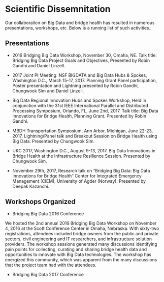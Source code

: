 # Scientific Dissemnitation

Our collaboration on Big Data and bridge health has resulted in numerous presentations, workshops, etc. Below is a running list of such activities.:

## Presentations

 - 2016 Bridging Big Data Workshop, November 30, Omaha, NE.  Talk title: Bridging Big Data Project Goals and Objectives, Presented by Robin Gandhi and Daniel Linzell.
 
 - 2017 Joint PI Meeting: NSF BIGDATA and Big Data Hubs & Spokes, Washington D.C., March 15-17, 2017. Planning Grant Panel participation, Poster presentation and Lightning presented by Robin Gandhi, Chungwook Sim and Daniel Linzell. 
 
 - Big Data Regional Innovation Hubs and Spokes Workshop, Held in conjunction with the 31st IEEE International Parallel and Distributed Processing Symposium, Orlando, FL, June 2nd, 2017. Talk title: Big Data Innovations for Bridge Health, Planning Grant. Presented by Robin Gandhi.
 
 - MBDH Transportation Symposium, Ann Arbor, Michigan, June 22-23, 2017. Lightning/Panel talk and Breakout Session on Bridge Health using Big Data. Presented by Chungwook Sim. 
 
 - UKC 2017, Washington D.C., August 9-13, 2017. Big Data Innovations in Bridge Health at the Infrastructure Resilience Session. Presented by Chungwook Sim.

 - November 29th, 2017, Research talk on “Bridging Big Data: Big Data Innovations for Bridge Health” Center for Integrated Emergency Management (CIEM), University of Agder (Norway). Presented by Deepak Kazanchi.
 
 ## Workshops Organized
 
  - Bridging Big Data 2016 Conference
   
   We hosted the 2nd annual 2016 Bridging Big Data Workshop on November 4, 2016 at the Scott Conference Center in Omaha, Nebraska. With sixty-two registrations, attendees included bridge owners from the public and private sectors, civil engineering and IT researchers, and infrastructure solution providers. The workshop sessions generated many discussions identifying pain points for collecting, curating and sharing bridge health data and opportunities to innovate with Big Data technologies.  The workshop has energized this community, which was apparent from the many discussions that the project team had with the attendees.
  
  - Bridging Big Data 2017 Conference
